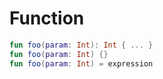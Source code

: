 # Function

```kotlin
fun foo(param: Int): Int { ... }
fun foo(param: Int) {}
fun foo(param: Int) = expression
```
